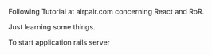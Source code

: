 Following Tutorial at airpair.com concerning React and RoR.

   Just learning some things.

   To start application
   rails server
